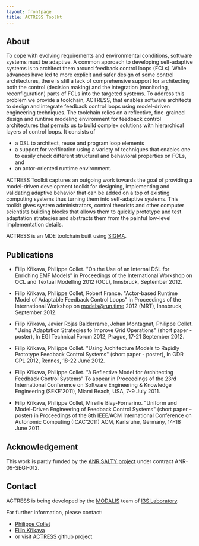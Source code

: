 ```yaml
---
layout: frontpage
title: ACTRESS Toolkt
---
```


## About ##

To cope with evolving requirements and environmental conditions, software systems must be adaptive. A common approach to developing self-adaptive systems is to architect them around feedback control loops (FCLs). While advances have led to more explicit and safer design of some control architectures, there is still a lack of comprehensive support for architecting both the control (decision making) and the integration (monitoring, reconfiguration) parts of FCLs into the targeted systems. To address this problem we provide a toolchain, ACTRESS, that enables software architects to design and integrate feedback control loops using model-driven engineering techniques. The toolchain relies on a reflective, fine-grained design and runtime modeling environment for feedback control architectures that permits us to build complex solutions with hierarchical layers of control loops. It consists of 

* a DSL to architect, reuse and program loop elements
* a support for verification using a variety of techniques that enables one to easily check different structural and behavioral properties on FCLs, and 
* an actor-oriented runtime environment.

ACTRESS Toolkit captures an outgoing work towards the goal of providing a model-driven development toolkit for designing, implementing and validating adaptive behavior that can be added on a top of existing computing systems thus turning them into self-adaptive systems.
This toolkit gives system administrators, control theorists and other computer scientists building blocks that allows them to quickly prototype and test adaptation strategies and abstracts them from the painful low-level implementation details.

ACTRESS is an MDE toolchain built using [SIGMA](http://fikovnik.net/Sigma).

## Publications ##

* Filip Křikava, Philippe Collet. "On the Use of an Internal DSL for Enriching EMF Models" in Proceedings of the International Workshop on OCL and Textual Modelling 2012 (OCL), Innsbruck, September 2012. 

* Filip Křikava, Philippe Collet, Robert France. "Actor-based Runtime Model of Adaptable Feedback Control Loops" in Proceedings of the International Workshop on models@run.time 2012 (MRT), Innsbruck, September 2012.

* Filip Křikava, Javier Rojas Balderrame, Johan Montagnat, Philippe Collet. "Using Adaptation Strategies to Improve Grid Operations"  (short paper - poster), In EGI Technical Forum 2012, Prague, 17-21 September 2012.

* Filip Křikava, Philippe Collet. "Using Architecture Models to Rapidly Prototype Feedback Control Systems" (short paper - poster), In GDR GPL 2012, Rennes, 18-22 June 2012. 

* Filip Křikava, Philippe Collet. "A Reflective Model for Architecting Feedback Control Systems" To appear in Proceedings of the 23rd International Conference on Software Engineering & Knowledge Engineering (SEKE'2011), Miami Beach, USA, 7-9 July 2011.

* Filip Křikava, Philippe Collet, Mireille Blay-Fornarino. "Uniform and Model-Driven Engineering of Feedback Control Systems" (short paper – poster) in Proceedings of the 8th IEEE/ACM International Conference on Autonomic Computing (ICAC'2011) ACM, Karlsruhe, Germany, 14-18 June 2011.

## Acknowledgement ##

This work is partly funded by the [ANR SALTY project](https://salty.unice.fr/) under contract ANR-09-SEGI-012.

## Contact ##

ACTRESS is being developed by the [MODALIS](http://modalis.polytech.unice.fr/) team of [I3S Laboratory](http://www.i3s.unice.fr/I3S/).

For further information, please contact:

* [Philippe Collet](http://www.i3s.unice.fr/~collet/)
* [Filip Křikava](http://fikovnik.net/canape/index.html)
* or visit [ACTRESS](https://github.com/fikovnik/Actress) github project
